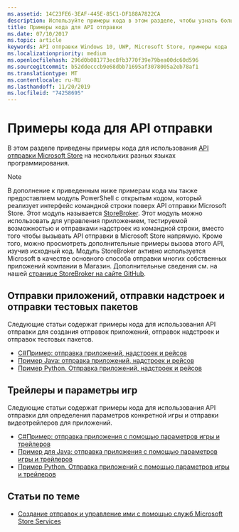 ```yaml
---
ms.assetid: 14C23FE6-3EAF-445E-85C1-DF188A7822CA
description: Используйте примеры кода в этом разделе, чтобы узнать больше об использовании API отправки Microsoft Store.
title: Примеры кода для API отправки
ms.date: 07/10/2017
ms.topic: article
keywords: API отправки Windows 10, UWP, Microsoft Store, примеры кода
ms.localizationpriority: medium
ms.openlocfilehash: 296d0b081773ec8fb3770f39e79bea00dc60d596
ms.sourcegitcommit: b52ddecccb9e68dbb71695af3078005a2eb78af1
ms.translationtype: MT
ms.contentlocale: ru-RU
ms.lasthandoff: 11/20/2019
ms.locfileid: "74258695"
---
```

# <a name="code-examples-for-the-submission-api"></a>Примеры кода для API отправки

В этом разделе приведены примеры кода для использования [API отправки Microsoft Store](create-and-manage-submissions-using-windows-store-services.md) на нескольких разных языках программирования.

> [!NOTE]
> В дополнение к приведенным ниже примерам кода мы также предоставляем модуль PowerShell с открытым кодом, который реализует интерфейс командной строки поверх API отправки Microsoft Store. Этот модуль называется [StoreBroker](https://github.com/Microsoft/StoreBroker). Этот модуль можно использовать для управления приложением, тестируемой возможностью и отправками надстроек из командной строки, вместо того чтобы вызывать API отправки в Microsoft Store напрямую. Кроме того, можно просмотреть дополнительные примеры вызова этого API, изучив исходный код. Модуль StoreBroker активно используется Microsoft в качестве основного способа отправки многих собственных приложений компании в Магазин. Дополнительные сведения см. на нашей [странице StoreBroker на сайте GitHub](https://github.com/Microsoft/StoreBroker).

## <a name="app-submissions-add-on-submissions-and-package-flight-submissions"></a>Отправки приложений, отправки надстроек и отправки тестовых пакетов

Следующие статьи содержат примеры кода для использования API отправки для создания отправок приложений, отправок надстроек и отправок тестовых пакетов.

* [C#Пример: отправка приложений, надстроек и рейсов](csharp-code-examples-for-the-windows-store-submission-api.md)
* [Пример Java: отправка приложений, надстроек и рейсов](java-code-examples-for-the-windows-store-submission-api.md)
* [Пример Python. Отправка приложений, надстроек и рейсов](python-code-examples-for-the-windows-store-submission-api.md)

## <a name="game-options-and-trailers"></a>Трейлеры и параметры игр

Следующие статьи содержат примеры кода для использования API отправки для определения параметров конкретной игры и отправки видеотрейлеров для приложений.

* [C#Пример: отправка приложения с помощью параметров игры и трейлеров](csharp-code-examples-for-submissions-game-options-and-trailers.md)
* [Пример для Java: отправка приложения с помощью параметров игры и трейлеров](java-code-examples-for-submissions-game-options-and-trailers.md)
* [Пример Python. Отправка приложений с помощью параметров игры и трейлеров](python-code-examples-for-submissions-game-options-and-trailers.md)

## <a name="related-topics"></a>Статьи по теме

* [Создание отправок и управление ими с помощью служб Microsoft Store Services](create-and-manage-submissions-using-windows-store-services.md)
